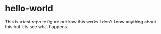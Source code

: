 # hello-world
This is a test repo to figure out how this works
I don't know anything about this but lets see what happens.
